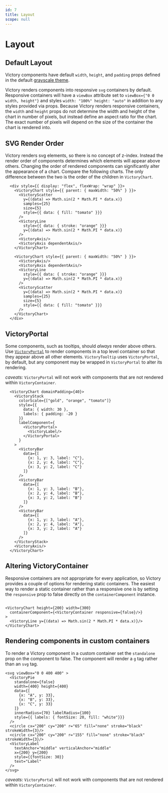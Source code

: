 ```yaml
---
id: 7
title: Layout
scope: null
---
```

# Layout

## Default Layout

Victory components have default `width`, `height`, and `padding` props defined in the default [grayscale theme][].

Victory renders components into responsive `svg` containers by default. Responsive containers will have a `viewBox` attribute set to `viewBox={"0 0 width, height"}` and styles `width: "100%" height: "auto"` in addition to any styles provided via props. Because Victory renders responsive containers, the `width` and `height` props do not determine the width and height of the chart in number of pixels, but instead define an aspect ratio for the chart. The exact number of pixels will depend on the size of the container the chart is rendered into.

## SVG Render Order

Victory renders svg elements, so there is no concept of z-index. Instead the render order of components determines which elements will appear above others. Changing the order of rendered components can significantly alter the appearance of a chart. Compare the following charts. The only difference between the two is the order of the children in `VictoryChart`.

```playground
  <div style={{ display: "flex", flexWrap: "wrap" }}>
    <VictoryChart style={{ parent: { maxWidth: "50%" } }}>
      <VictoryScatter
        y={(data) => Math.sin(2 * Math.PI * data.x)}
        samples={25}
        size={5}
        style={{ data: { fill: "tomato" }}}
      />
      <VictoryLine
        style={{ data: { stroke: "orange" }}}
        y={(data) => Math.sin(2 * Math.PI * data.x)}
      />
      <VictoryAxis/>
      <VictoryAxis dependentAxis/>
    </VictoryChart>

    <VictoryChart style={{ parent: { maxWidth: "50%" } }}>
      <VictoryAxis/>
      <VictoryAxis dependentAxis/>
      <VictoryLine
        style={{ data: { stroke: "orange" }}}
        y={(data) => Math.sin(2 * Math.PI * data.x)}
      />
      <VictoryScatter
        y={(data) => Math.sin(2 * Math.PI * data.x)}
        samples={25}
        size={5}
        style={{ data: { fill: "tomato" }}}
      />
    </VictoryChart>
  </div>
```


## VictoryPortal

Some components, such as tooltips, should _always_ render above others. Use [`VictoryPortal`][] to render components in a top level container so that they appear above all other elements. `VictoryTooltip` uses `VictoryPortal`, by default, but any component may be wrapped in `VictoryPortal` to alter its rendering.

*caveats:* `VictoryPortal` will not work with components that are not rendered within `VictoryContainer`.

```playground
  <VictoryChart domainPadding={40}>
    <VictoryStack
      colorScale={["gold", "orange", "tomato"]}
      style={{
        data: { width: 30 },
        labels: { padding: -20 }
      }}
      labelComponent={
        <VictoryPortal>
          <VictoryLabel/>
        </VictoryPortal>
      }
    >
      <VictoryBar
        data={[
          {x: 1, y: 3, label: "C"},
          {x: 2, y: 4, label: "C"},
          {x: 3, y: 2, label: "C"}
        ]}
      />
      <VictoryBar
        data={[
          {x: 1, y: 3, label: "B"},
          {x: 2, y: 4, label: "B"},
          {x: 3, y: 2, label: "B"}
        ]}
      />
      <VictoryBar
        data={[
          {x: 1, y: 3, label: "A"},
          {x: 2, y: 4, label: "A"},
          {x: 3, y: 2, label: "A"}
        ]}
      />
    </VictoryStack>
    <VictoryAxis/>
  </VictoryChart>
```


## Altering VictoryContainer

Responsive containers are not appropriate for every application, so Victory provides a couple of options for rendering static containers. The easiest way to render a static container rather than a responsive one is by setting the `responsive` prop to false directly on the `containerComponent` instance.

```playground

<VictoryChart height={200} width={300}
  containerComponent={<VictoryContainer responsive={false}/>}
>
  <VictoryLine y={(data) => Math.sin(2 * Math.PI * data.x)}/>
</VictoryChart>

```


## Rendering components in custom containers

To render a Victory component in a custom container set the `standalone` prop on the component to false. The component will render a `g` tag rather than an `svg` tag.

```playground
<svg viewBox="0 0 400 400" >
  <VictoryPie
    standalone={false}
    width={400} height={400}
    data={[
      {x: "A", y: 33},
      {x: "B", y: 33},
      {x: "C", y: 33}
    ]}
    innerRadius={70} labelRadius={100}
    style={{ labels: { fontSize: 20, fill: "white"}}}
  />
  <circle cx="200" cy="200" r="65" fill="none" stroke="black" strokeWidth={3}/>
  <circle cx="200" cy="200" r="155" fill="none" stroke="black" strokeWidth={3}/>
  <VictoryLabel
    textAnchor="middle" verticalAnchor="middle"
    x={200} y={200}
    style={{fontSize: 30}}
    text="Label"
  />
</svg>
```

*caveats:* `VictoryPortal` will not work with components that are not rendered within `VictoryContainer`.

[grayscale theme]: https://github.com/FormidableLabs/victory/blob/master/packages/victory-core/src/victory-theme/grayscale.js
[`VictoryPortal`]: https://formidable.com/open-source/victory/docs/victory-portal
